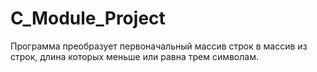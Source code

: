 # C_Module_Project
Программа преобразует первоначальный массив строк в массив из строк, длина которых меньше или равна трем символам.
